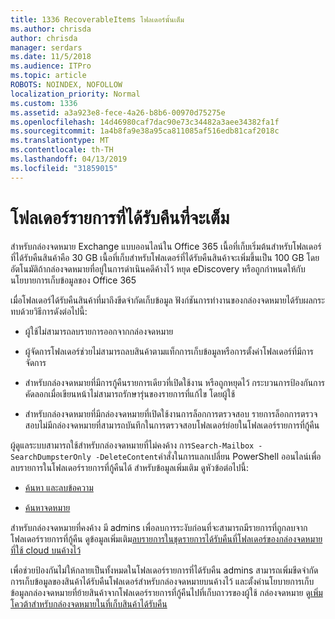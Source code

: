 ```yaml
---
title: 1336 RecoverableItems โฟลเดอร์นั้นเต็ม
ms.author: chrisda
author: chrisda
manager: serdars
ms.date: 11/5/2018
ms.audience: ITPro
ms.topic: article
ROBOTS: NOINDEX, NOFOLLOW
localization_priority: Normal
ms.custom: 1336
ms.assetid: a3a923e8-fece-4a26-b8b6-00970d75275e
ms.openlocfilehash: 14d46980caf7dac90e73c34482a3aee34382fa1f
ms.sourcegitcommit: 1a4b8fa9e38a95ca811085af516edb81caf2018c
ms.translationtype: MT
ms.contentlocale: th-TH
ms.lasthandoff: 04/13/2019
ms.locfileid: "31859015"
---
```

# <a name="the-recoverable-items-folder-is-full"></a>โฟลเดอร์รายการที่ได้รับคืนที่จะเต็ม

สำหรับกล่องจดหมาย Exchange แบบออนไลน์ใน Office 365 เนื้อที่เก็บเริ่มต้นสำหรับโฟลเดอร์ที่ได้รับคืนสินค้าคือ 30 GB เนื้อที่เก็บสำหรับโฟลเดอร์ที่ได้รับคืนสินค้าจะเพิ่มขึ้นเป็น 100 GB โดยอัตโนมัติถ้ากล่องจดหมายที่อยู่ในการดำเนินคดีค้างไว้ หยุด eDiscovery หรือถูกกำหนดให้กับนโยบายการเก็บข้อมูลของ Office 365

เมื่อโฟลเดอร์ได้รับคืนสินค้าที่มาถึงขีดจำกัดเก็บข้อมูล ฟังก์ชันการทำงานของกล่องจดหมายได้รับผลกระทบด้วยวิธีการดังต่อไปนี้:

- ผู้ใช้ไม่สามารถลบรายการออกจากกล่องจดหมาย

- ผู้จัดการโฟลเดอร์ช่วยไม่สามารถลบสินค้าตามแท็กการเก็บข้อมูลหรือการตั้งค่าโฟลเดอร์ที่มีการจัดการ

- สำหรับกล่องจดหมายที่มีการกู้คืนรายการเดียวที่เปิดใช้งาน หรือถูกหยุดไว้ กระบวนการป้องกันการคัดลอกเมื่อเขียนหน้าไม่สามารถรักษารุ่นของรายการที่แก้ไข โดยผู้ใช้

- สำหรับกล่องจดหมายที่มีกล่องจดหมายที่เปิดใช้งานการล็อกการตรวจสอบ รายการล็อกการตรวจสอบไม่มีกล่องจดหมายที่สามารถบันทึกในการตรวจสอบโฟลเดอร์ย่อยในโฟลเดอร์รายการที่กู้คืน

ผู้ดูแลระบบสามารถใช้สำหรับกล่องจดหมายที่ไม่คงค้าง การ`Search-Mailbox -SearchDumpsterOnly -DeleteContent`คำสั่งในการแลกเปลี่ยน PowerShell ออนไลน์เพื่อลบรายการในโฟลเดอร์รายการที่กู้คืนได้ สำหรับข้อมูลเพิ่มเติม ดูหัวข้อต่อไปนี้: 

- [ค้นหา และลบข้อความ](https://docs.microsoft.com/office365/securitycompliance/search-for-and-delete-messagesadmin-help)

- [ค้นหาจดหมาย](https://docs.microsoft.com/powershell/module/exchange/mailboxes/Search-Mailbox)

สำหรับกล่องจดหมายที่คงค้าง มี admins เพื่อลบการระงับก่อนที่จะสามารถมีรายการที่ถูกลบจากโฟลเดอร์รายการที่กู้คืน ดูข้อมูลเพิ่มเติม[ลบรายการในชุดรายการได้รับคืนที่โฟลเดอร์ของกล่องจดหมายที่ใช้ cloud บนค้างไว้](https://docs.microsoft.com/office365/securitycompliance/delete-items-in-the-recoverable-items-folder-of-mailboxes-on-hold)

เพื่อช่วยป้องกันไม่ให้กลายเป็นทั้งหมดในโฟลเดอร์รายการที่ได้รับคืน admins สามารถเพิ่มขีดจำกัดการเก็บข้อมูลของสินค้าได้รับคืนโฟลเดอร์สำหรับกล่องจดหมายบนค้างไว้ และตั้งค่านโยบายการเก็บข้อมูลกล่องจดหมายที่ย้ายสินค้าจากโฟลเดอร์รายการที่กู้คืนไปที่เก็บถาวรของผู้ใช้ กล่องจดหมาย ดู[เพิ่มโควต้าสำหรับกล่องจดหมายในที่เก็บสินค้าได้รับคืน](https://docs.microsoft.com/office365/securitycompliance/increase-the-recoverable-quota-for-mailboxes-on-hold)
